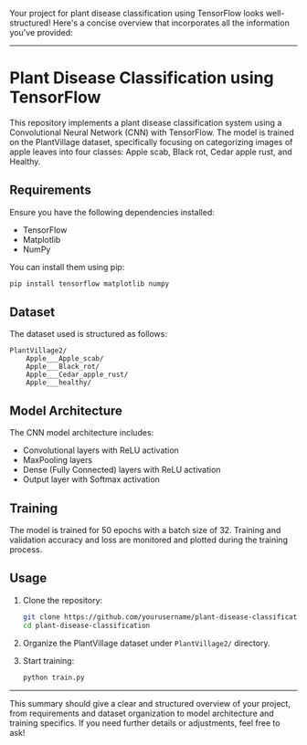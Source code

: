 Your project for plant disease classification using TensorFlow looks well-structured! Here's a concise overview that incorporates all the information you've provided:

---

# Plant Disease Classification using TensorFlow

This repository implements a plant disease classification system using a Convolutional Neural Network (CNN) with TensorFlow. The model is trained on the PlantVillage dataset, specifically focusing on categorizing images of apple leaves into four classes: Apple scab, Black rot, Cedar apple rust, and Healthy.

## Requirements

Ensure you have the following dependencies installed:

- TensorFlow
- Matplotlib
- NumPy

You can install them using pip:

```bash
pip install tensorflow matplotlib numpy
```

## Dataset

The dataset used is structured as follows:

```
PlantVillage2/
    Apple___Apple_scab/
    Apple___Black_rot/
    Apple___Cedar_apple_rust/
    Apple___healthy/
```

## Model Architecture

The CNN model architecture includes:

- Convolutional layers with ReLU activation
- MaxPooling layers
- Dense (Fully Connected) layers with ReLU activation
- Output layer with Softmax activation

## Training

The model is trained for 50 epochs with a batch size of 32. Training and validation accuracy and loss are monitored and plotted during the training process.

## Usage

1. Clone the repository:

   ```bash
   git clone https://github.com/yourusername/plant-disease-classification.git
   cd plant-disease-classification
   ```

2. Organize the PlantVillage dataset under `PlantVillage2/` directory.

3. Start training:

   ```bash
   python train.py
   ```

---

This summary should give a clear and structured overview of your project, from requirements and dataset organization to model architecture and training specifics. If you need further details or adjustments, feel free to ask!
